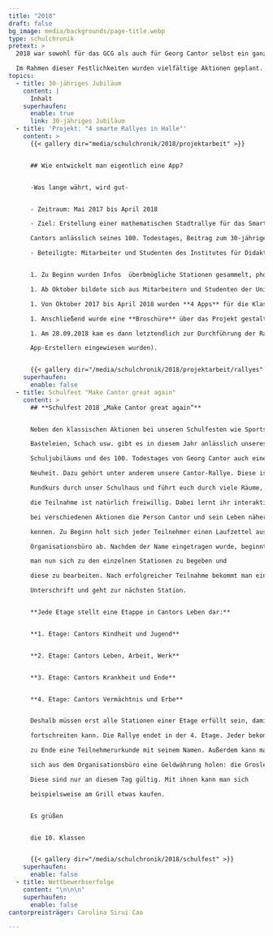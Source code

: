 ```yaml
---
title: "2018"
draft: false
bg_image: media/backgrounds/page-title.webp
type: schulchronik
pretext: >
  2018 war sowohl für das GCG als auch für Georg Cantor selbst ein ganz besonderes Jahr. Während der 100. Todestag von unserem Namensgeber gefeiert wurde, zelebrierte unser Gymnasium sein 30-jähriges Bestehen.

  Im Rahmen dieser Festlichkeiten wurden vielfältige Aktionen geplant. Unter anderem wurde mit viel Mühe und Arbeit eine Rallye zum Thema Cantor zusammengestellt, ein Flashmob in Form eines Unendlichkeitszeichens organisiert und es fand ein fantastisches Schulfest statt, welches die damalige 10. Klasse zusammengestellt hat.
topics:
  - title: 30-jähriges Jubiläum
    content: |
      Inhalt
    superhaufen:
      enable: true
      link: 30-jähriges Jubiläum
  - title: 'Projekt: "4 smarte Rallyes in Halle"'
    content: >
      {{< gallery dir="media/schulchronik/2018/projektarbeit" >}}


      ## Wie entwickelt man eigentlich eine App?


      -Was lange währt, wird gut-


      - Zeitraum: Mai 2017 bis April 2018

      - Ziel: Erstellung einer mathematischen Stadtrallye für das Smartphone, die historisches und mathematisches Wissen über das Wirken von Georg Cantor an verschiedenen Standorten in Halle vermitteln soll, Ehrung Georg

      Cantors anlässlich seines 100. Todestages, Beitrag zum 30-jährigen Schuljubiläum

      - Beteiligte: Mitarbeiter und Studenten des Institutes für Didaktik der Mathematik in Leipzig unter Leitung von Fr. Juniorprof. Silvia Schöneburg, Schulchronik AG mit Fr. K. Schmidt, weitere interessierte Schülerinnen und Schüler


      1. Zu Beginn wurden Infos  überbmögliche Stationen gesammelt, photographiert und  Preise für die Schüler ausgewählt. Frau Schmidt beschäftigte sich mit diesem Arbeitsschritt bis Oktober 2017.

      1. Ab Oktober bildete sich aus Mitarbeitern und Studenten der Uni Leipzig, Schülern und Fr. Schmidt eine Arbeitsgemeinschaft.

      1. Von Oktober 2017 bis April 2018 wurden **4 Apps** für die Klassen 5/6, 7/8, 9/10 und11/12 erstellt.

      1. Anschließend wurde eine **Broschüre** über das Projekt gestaltet.

      1. Am 28.09.2018 kam es dann letztendlich zur Durchführung der Rallyes zum 30-jährigen Schuljubiläum (die Klassen 5-8 werden von Schülern der Klassen 11 und 12 unterstützt, die zuvor von den

      App-Erstellern eingewiesen wurden).


      {{< gallery dir="/media/schulchronik/2018/projektarbeit/rallyes" >}}
    superhaufen:
      enable: false
  - title: Schulfest "Make Cantor great again"
    content: >
      ## **Schulfest 2018 „Make Cantor great again“**


      Neben den klassischen Aktionen bei unseren Schulfesten wie Sportspielen,

      Basteleien, Schach usw. gibt es in diesem Jahr anlässlich unseres 30-jährigen

      Schuljubiläums und des 100. Todestages von Georg Cantor auch eine

      Neuheit. Dazu gehört unter anderem unsere Cantor-Rallye. Diese ist ein

      Rundkurs durch unser Schulhaus und führt euch durch viele Räume,

      die Teilnahme ist natürlich freiwillig. Dabei lernt ihr interaktiv

      bei verschiedenen Aktionen die Person Cantor und sein Leben näher

      kennen. Zu Beginn holt sich jeder Teilnehmer einen Laufzettel aus dem

      Organisationsbüro ab. Nachdem der Name eingetragen wurde, beginnt

      man nun sich zu den einzelnen Stationen zu begeben und

      diese zu bearbeiten. Nach erfolgreicher Teilnahme bekommt man eine

      Unterschrift und geht zur nächsten Station.


      **Jede Etage stellt eine Etappe in Cantors Leben dar:**


      **1. Etage: Cantors Kindheit und Jugend**


      **2. Etage: Cantors Leben, Arbeit, Werk**


      **3. Etage: Cantors Krankheit und Ende**


      **4. Etage: Cantors Vermächtnis und Erbe**


      Deshalb müssen erst alle Stationen einer Etage erfüllt sein, damit man

      fortschreiten kann. Die Rallye endet in der 4. Etage. Jeder bekommt

      zu Ende eine Teilnehmerurkunde mit seinem Namen. Außerdem kann man

      sich aus dem Organisationsbüro eine Geldwährung holen: die Grosler-Gulden.

      Diese sind nur an diesem Tag gültig. Mit ihnen kann man sich

      beispielsweise am Grill etwas kaufen.


      Es grüßen


      die 10. Klassen


      {{< gallery dir="/media/schulchronik/2018/schulfest" >}}
    superhaufen:
      enable: false
  - title: Wettbewerbserfolge
    content: "\n\n\n"
    superhaufen:
      enable: false
cantorpreisträger: Carolina Sirui Cao

---
```

